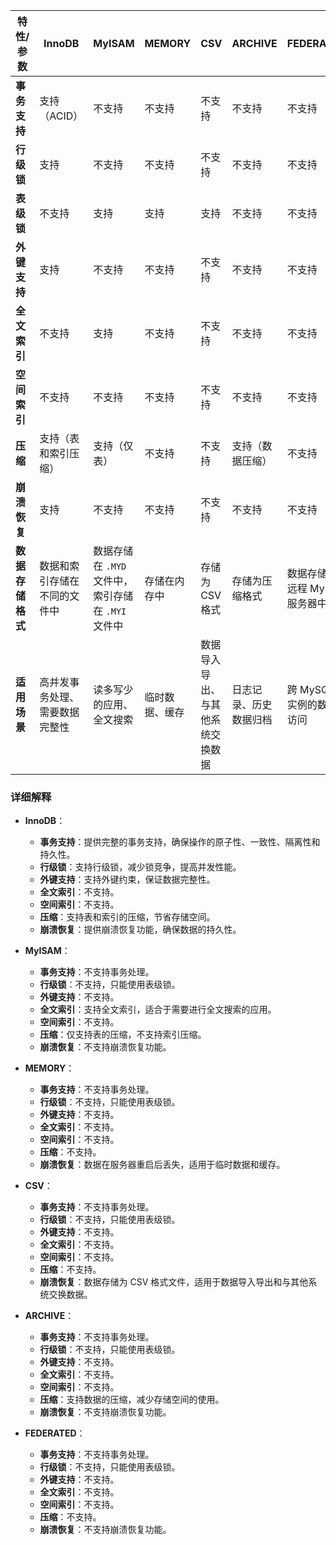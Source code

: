 

| **特性/参数**     | **InnoDB**                    | **MyISAM**                     | **MEMORY**                    | **CSV**                        | **ARCHIVE**                   | **FEDERATED**                  |
|------------------|-------------------------------|--------------------------------|--------------------------------|--------------------------------|--------------------------------|--------------------------------|
| **事务支持**     | 支持（ACID）                   | 不支持                          | 不支持                          | 不支持                          | 不支持                          | 不支持                          |
| **行级锁**       | 支持                           | 不支持                          | 不支持                          | 不支持                          | 不支持                          | 不支持                          |
| **表级锁**       | 不支持                         | 支持                            | 支持                            | 支持                            | 不支持                          | 不支持                          |
| **外键支持**     | 支持                           | 不支持                          | 不支持                          | 不支持                          | 不支持                          | 不支持                          |
| **全文索引**     | 不支持                         | 支持                            | 不支持                          | 不支持                          | 不支持                          | 不支持                          |
| **空间索引**     | 不支持                         | 不支持                          | 不支持                          | 不支持                          | 不支持                          | 不支持                          |
| **压缩**         | 支持（表和索引压缩）           | 支持（仅表）                     | 不支持                          | 不支持                          | 支持（数据压缩）                | 不支持                          |
| **崩溃恢复**     | 支持                           | 不支持                          | 不支持                          | 不支持                          | 不支持                          | 不支持                          |
| **数据存储格式** | 数据和索引存储在不同的文件中 | 数据存储在 `.MYD` 文件中，索引存储在 `.MYI` 文件中 | 存储在内存中                   | 存储为 CSV 格式                  | 存储为压缩格式                  | 数据存储在远程 MySQL 服务器中    |
| **适用场景**     | 高并发事务处理、需要数据完整性 | 读多写少的应用、全文搜索         | 临时数据、缓存                    | 数据导入导出、与其他系统交换数据 | 日志记录、历史数据归档         | 跨 MySQL 实例的数据访问           |

### 详细解释

- **InnoDB**：
  - **事务支持**：提供完整的事务支持，确保操作的原子性、一致性、隔离性和持久性。
  - **行级锁**：支持行级锁，减少锁竞争，提高并发性能。
  - **外键支持**：支持外键约束，保证数据完整性。
  - **全文索引**：不支持。
  - **空间索引**：不支持。
  - **压缩**：支持表和索引的压缩，节省存储空间。
  - **崩溃恢复**：提供崩溃恢复功能，确保数据的持久性。

- **MyISAM**：
  - **事务支持**：不支持事务处理。
  - **行级锁**：不支持，只能使用表级锁。
  - **外键支持**：不支持。
  - **全文索引**：支持全文索引，适合于需要进行全文搜索的应用。
  - **空间索引**：不支持。
  - **压缩**：仅支持表的压缩，不支持索引压缩。
  - **崩溃恢复**：不支持崩溃恢复功能。

- **MEMORY**：
  - **事务支持**：不支持事务处理。
  - **行级锁**：不支持，只能使用表级锁。
  - **外键支持**：不支持。
  - **全文索引**：不支持。
  - **空间索引**：不支持。
  - **压缩**：不支持。
  - **崩溃恢复**：数据在服务器重启后丢失，适用于临时数据和缓存。

- **CSV**：
  - **事务支持**：不支持事务处理。
  - **行级锁**：不支持，只能使用表级锁。
  - **外键支持**：不支持。
  - **全文索引**：不支持。
  - **空间索引**：不支持。
  - **压缩**：不支持。
  - **崩溃恢复**：数据存储为 CSV 格式文件，适用于数据导入导出和与其他系统交换数据。

- **ARCHIVE**：
  - **事务支持**：不支持事务处理。
  - **行级锁**：不支持，只能使用表级锁。
  - **外键支持**：不支持。
  - **全文索引**：不支持。
  - **空间索引**：不支持。
  - **压缩**：支持数据的压缩，减少存储空间的使用。
  - **崩溃恢复**：不支持崩溃恢复功能。

- **FEDERATED**：
  - **事务支持**：不支持事务处理。
  - **行级锁**：不支持，只能使用表级锁。
  - **外键支持**：不支持。
  - **全文索引**：不支持。
  - **空间索引**：不支持。
  - **压缩**：不支持。
  - **崩溃恢复**：不支持崩溃恢复功能。
